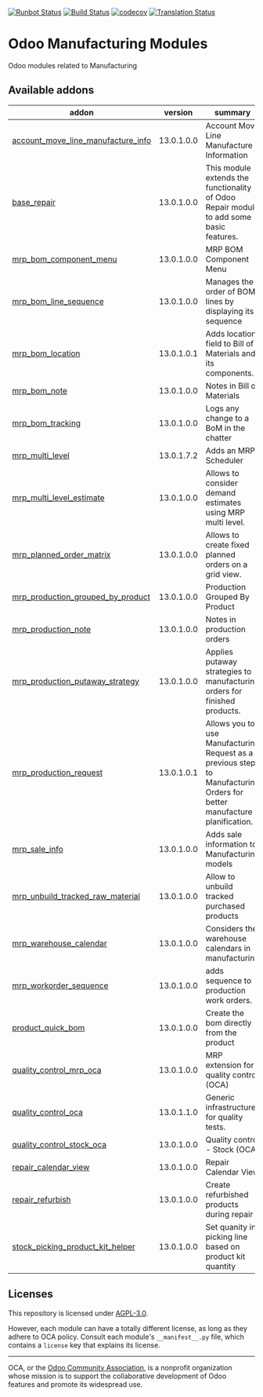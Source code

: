 [![Runbot Status](https://runbot.odoo-community.org/runbot/badge/flat/129/13.0.svg)](https://runbot.odoo-community.org/runbot/repo/github-com-oca-manufacture-129)
[![Build Status](https://travis-ci.com/OCA/manufacture.svg?branch=13.0)](https://travis-ci.com/OCA/manufacture)
[![codecov](https://codecov.io/gh/OCA/manufacture/branch/13.0/graph/badge.svg)](https://codecov.io/gh/OCA/manufacture)
[![Translation Status](https://translation.odoo-community.org/widgets/manufacture-13-0/-/svg-badge.svg)](https://translation.odoo-community.org/engage/manufacture-13-0/?utm_source=widget)

<!-- /!\ do not modify above this line -->

# Odoo Manufacturing Modules

Odoo modules related to Manufacturing

<!-- /!\ do not modify below this line -->

<!-- prettier-ignore-start -->

[//]: # (addons)

Available addons
----------------
addon | version | summary
--- | --- | ---
[account_move_line_manufacture_info](account_move_line_manufacture_info/) | 13.0.1.0.0 | Account Move Line Manufacture Information
[base_repair](base_repair/) | 13.0.1.0.0 | This module extends the functionality of Odoo Repair module to add some basic features.
[mrp_bom_component_menu](mrp_bom_component_menu/) | 13.0.1.0.0 | MRP BOM Component Menu
[mrp_bom_line_sequence](mrp_bom_line_sequence/) | 13.0.1.0.0 | Manages the order of BOM lines by displaying its sequence
[mrp_bom_location](mrp_bom_location/) | 13.0.1.0.1 | Adds location field to Bill of Materials and its components.
[mrp_bom_note](mrp_bom_note/) | 13.0.1.0.0 | Notes in Bill of Materials
[mrp_bom_tracking](mrp_bom_tracking/) | 13.0.1.0.0 | Logs any change to a BoM in the chatter
[mrp_multi_level](mrp_multi_level/) | 13.0.1.7.2 | Adds an MRP Scheduler
[mrp_multi_level_estimate](mrp_multi_level_estimate/) | 13.0.1.0.0 | Allows to consider demand estimates using MRP multi level.
[mrp_planned_order_matrix](mrp_planned_order_matrix/) | 13.0.1.0.0 | Allows to create fixed planned orders on a grid view.
[mrp_production_grouped_by_product](mrp_production_grouped_by_product/) | 13.0.1.0.0 | Production Grouped By Product
[mrp_production_note](mrp_production_note/) | 13.0.1.0.0 | Notes in production orders
[mrp_production_putaway_strategy](mrp_production_putaway_strategy/) | 13.0.1.0.0 | Applies putaway strategies to manufacturing orders for finished products.
[mrp_production_request](mrp_production_request/) | 13.0.1.0.1 | Allows you to use Manufacturing Request as a previous step to Manufacturing Orders for better manufacture planification.
[mrp_sale_info](mrp_sale_info/) | 13.0.1.0.0 | Adds sale information to Manufacturing models
[mrp_unbuild_tracked_raw_material](mrp_unbuild_tracked_raw_material/) | 13.0.1.0.0 | Allow to unbuild tracked purchased products
[mrp_warehouse_calendar](mrp_warehouse_calendar/) | 13.0.1.0.0 | Considers the warehouse calendars in manufacturing
[mrp_workorder_sequence](mrp_workorder_sequence/) | 13.0.1.0.0 | adds sequence to production work orders.
[product_quick_bom](product_quick_bom/) | 13.0.1.0.0 | Create the bom directly from the product
[quality_control_mrp_oca](quality_control_mrp_oca/) | 13.0.1.0.0 | MRP extension for quality control (OCA)
[quality_control_oca](quality_control_oca/) | 13.0.1.1.0 | Generic infrastructure for quality tests.
[quality_control_stock_oca](quality_control_stock_oca/) | 13.0.1.0.0 | Quality control - Stock (OCA)
[repair_calendar_view](repair_calendar_view/) | 13.0.1.0.0 | Repair Calendar View
[repair_refurbish](repair_refurbish/) | 13.0.1.0.0 | Create refurbished products during repair
[stock_picking_product_kit_helper](stock_picking_product_kit_helper/) | 13.0.1.0.0 | Set quanity in picking line based on product kit quantity

[//]: # (end addons)

<!-- prettier-ignore-end -->

## Licenses

This repository is licensed under [AGPL-3.0](LICENSE).

However, each module can have a totally different license, as long as they adhere to OCA
policy. Consult each module's `__manifest__.py` file, which contains a `license` key
that explains its license.

----

OCA, or the [Odoo Community Association](http://odoo-community.org/), is a nonprofit
organization whose mission is to support the collaborative development of Odoo features
and promote its widespread use.
